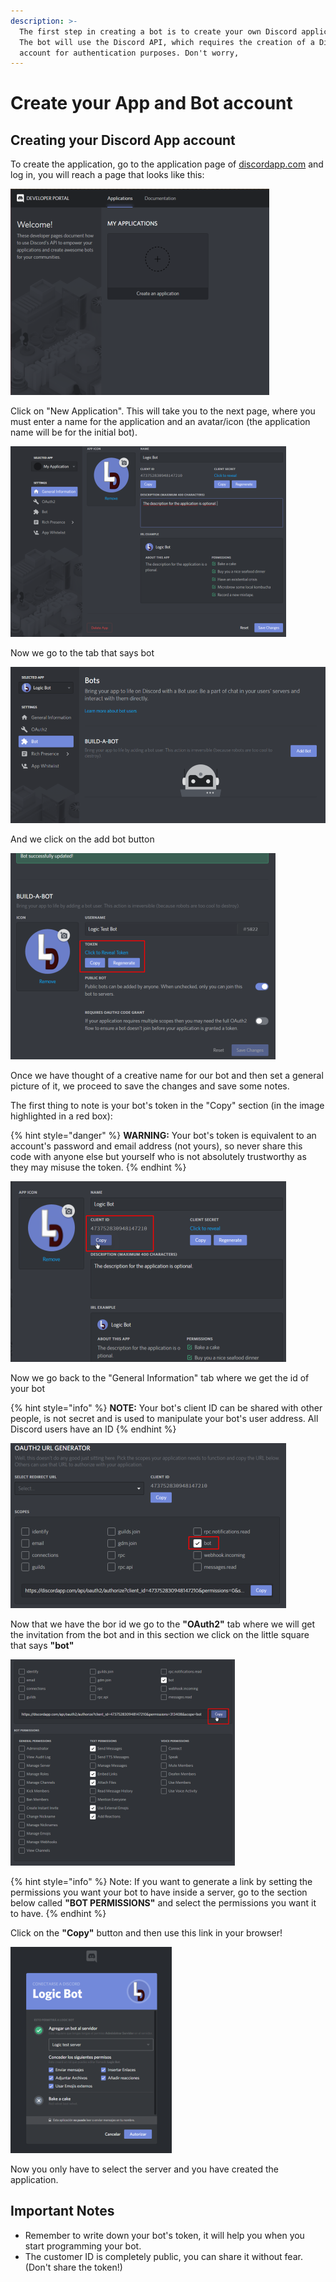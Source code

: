 ```yaml
---
description: >-
  The first step in creating a bot is to create your own Discord application.
  The bot will use the Discord API, which requires the creation of a Discord
  account for authentication purposes. Don't worry,
---
```


# Create your App and Bot account

## Creating your Discord App account

To create the application, go to the application page of [discordapp.com](https://discordapp.com/developers/applications/me) and log in, you will reach a page that looks like this:

![](../.gitbook/assets/1.png)

Click on "New Application". This will take you to the next page, where you must enter a name for the application and an avatar/icon \(the application name will be for the initial bot\).

![Once all the data has been entered, click on the &quot;Sava Changes&quot; button.](../.gitbook/assets/2.png)

Now we go to the tab that says bot

![](../.gitbook/assets/3.png)

And we click on the add bot button

![](../.gitbook/assets/4.png)

Once we have thought of a creative name for our bot and then set a general picture of it, we proceed to save the changes and save some notes.

The first thing to note is your bot's token in the "Copy" section \(in the image highlighted in a red box\):

{% hint style="danger" %}
 **WARNING:** Your bot's token is equivalent to an account's password and email address \(not yours\), so never share this code with anyone else but yourself who is not absolutely trustworthy as they may misuse the token.
{% endhint %}

![](../.gitbook/assets/5.png)

Now we go back to the "General Information" tab where we get the id of your bot

{% hint style="info" %}
**NOTE:** Your bot's client ID can be shared with other people, is not secret and is used to manipulate your bot's user address. All Discord users have an ID
{% endhint %}

![](../.gitbook/assets/6.png)

Now that we have the bor id we go to the **"OAuth2"** tab where we will get the invitation from the bot and in this section we click on the little square that says **"bot"**

![](../.gitbook/assets/7.png)

{% hint style="info" %}
Note: If you want to generate a link by setting the permissions you want your bot to have inside a server, go to the section below called **"BOT PERMISSIONS"** and select the permissions you want it to have.
{% endhint %}

Click on the **"Copy"** button and then use this link in your browser!

![](../.gitbook/assets/8.png)

Now you only have to select the server and you have created the application.

## Important Notes

* Remember to write down your bot's token, it will help you when you start programming your bot.
* The customer ID is completely public, you can share it without fear. \(Don't share the token!\)

